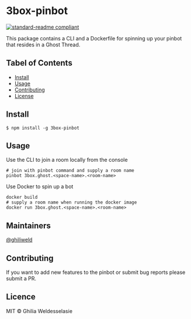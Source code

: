 # 3box-pinbot

[![standard-readme compliant](https://img.shields.io/badge/readme%20style-standard-brightgreen.svg?style=flat-square)](https://github.com/RichardLitt/standard-readme)

This package contains a CLI and a Dockerfile for spinning up your pinbot that resides in a Ghost Thread.

## Tabel of Contents
- [Install](#install)
- [Usage](#usage)
- [Contributing](#contributing)
- [License](#license)

## Install
```
$ npm install -g 3box-pinbot
```

## Usage
Use the CLI to join a room locally from the console
```shh
# join with pinbot command and supply a room name
pinbot 3box.ghost.<space-name>.<room-name>
```

Use Docker to spin up a bot
```shh
docker build
# supply a room name when running the docker image
docker run 3box.ghost.<space-name>.<room-name>
```

## Maintainers
[@ghiliweld](https://github.com/ghiliweld)

## Contributing
If you want to add new features to the pinbot or submit bug reports please submit a PR.

## Licence
MIT © Ghilia Weldesselasie
